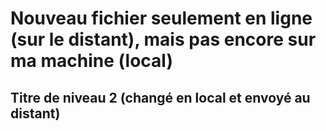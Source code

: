 # Nouveau fichier seulement en ligne (sur le distant), mais pas encore sur ma machine (local)


## Titre de niveau 2 (changé en local et envoyé au distant)
